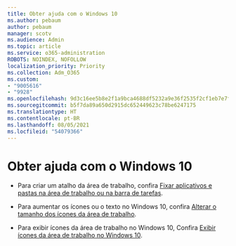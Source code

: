 ```yaml
---
title: Obter ajuda com o Windows 10
ms.author: pebaum
author: pebaum
manager: scotv
ms.audience: Admin
ms.topic: article
ms.service: o365-administration
ROBOTS: NOINDEX, NOFOLLOW
localization_priority: Priority
ms.collection: Adm_O365
ms.custom:
- "9005616"
- "9928"
ms.openlocfilehash: 9d3c16ee5b8e2f1a9bca4688df5232a9e36f2535f2cf1eb7e7fa3f64c5e674ec
ms.sourcegitcommit: b5f7da89a650d2915dc652449623c78be6247175
ms.translationtype: HT
ms.contentlocale: pt-BR
ms.lasthandoff: 08/05/2021
ms.locfileid: "54079366"
---
```

# <a name="get-help-with-windows-10-desktop"></a>Obter ajuda com o Windows 10

- Para criar um atalho da área de trabalho, confira [Fixar aplicativos e pastas na área de trabalho ou na barra de tarefas](https://support.microsoft.com/windows/pin-apps-and-folders-to-the-desktop-or-taskbar-f3c749fb-e298-4cf1-adda-7fd635df6bb0).

- Para aumentar os ícones ou o texto no Windows 10, confira [Alterar o tamanho dos ícones da área de trabalho](https://support.microsoft.com/windows/change-the-size-of-your-desktop-icons-85a9d341-2a4f-3d96-c796-ae116a187211).

- Para exibir ícones da área de trabalho no Windows 10, Confira [Exibir ícones da área de trabalho no Windows 10](https://support.microsoft.com/windows/show-desktop-icons-in-windows-10-c13270f0-3812-c71d-f27e-29aa32588b20).